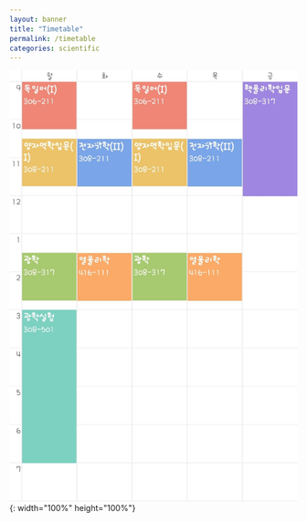 ```yaml
---
layout: banner
title: "Timetable"
permalink: /timetable
categories: scientific
---
```

![timetable](/assets/img/slider/timetable.png){: width="100%" height="100%"}